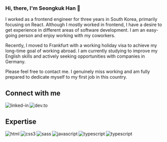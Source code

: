  ### Hi, there, I'm Seongkuk Han 👋
I worked as a frontend engineer for three years in South Korea, primarily focusing on React. Although I mostly worked in frontend, I have a desire to get experience in different areas of software development. I am an easy-going person and enjoy working with my coworkers. 

Recently, I moved to Frankfurt with a working holiday visa to achieve my long-time goal of working abroad. I am currently studying to improve my English skills and actively seeking opportunities with companies in Germany. 

Please feel free to contact me.
I genuinely miss working and am fully prepared to dedicate myself to my first job in this country.

## Connect with me

[<img align="left" alt="linked-in" src="https://img.shields.io/badge/linkedin-%230077B5.svg?&style=for-the-badge&logo=linkedin&logoColor=white" />](https://www.linkedin.com/in/dev-licokr/)

[<img align="left" alt="dev.to" src="https://img.shields.io/badge/dev.to-0A0A0A?style=for-the-badge&logo=devdotto&logoColor=white" />](https://dev.to/lico)

<br/>

## Expertise
  
<img align="left" alt="html" src="https://img.shields.io/badge/HTML5-E34F26?style=for-the-badge&logo=html5&logoColor=white" />

<img align="left" alt="css3" src="https://img.shields.io/badge/CSS3-1572B6?style=for-the-badge&logo=css3&logoColor=white" />

<img align="left" alt="sass" src="https://img.shields.io/badge/Sass-CC6699?style=for-the-badge&logo=sass&logoColor=white" />

<img align="left" alt="javascript" src="https://img.shields.io/badge/JavaScript-F7DF1E?style=for-the-badge&logo=javascript&logoColor=black" />

<img align="left" alt="typescript" src="https://img.shields.io/badge/TypeScript-007ACC?style=for-the-badge&logo=typescript&logoColor=white" />

<img align="left" alt="typescript" src="https://img.shields.io/badge/React-20232A?style=for-the-badge&logo=react&logoColor=61DAFB" />
